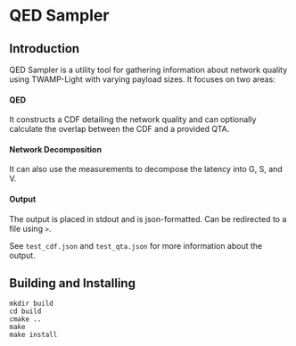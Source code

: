 # QED Sampler
## Introduction
QED Sampler is a utility tool for gathering information about network quality using TWAMP-Light with varying payload sizes. It focuses on two areas:
#### QED
It constructs a CDF detailing the network quality and can optionally calculate the overlap between the CDF and a provided QTA.
#### Network Decomposition
It can also use the measurements to decompose the latency into G, S, and V. 
#### Output
The output is placed in stdout and is json-formatted. Can be redirected to a file using `>`.

See `test_cdf.json` and `test_qta.json` for more information about the output.
## Building and Installing
```shell 
mkdir build
cd build
cmake ..
make
make install
```